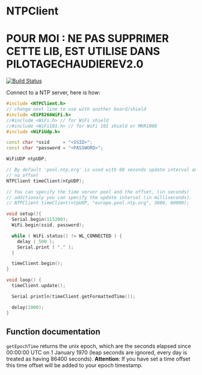 # NTPClient
# POUR MOI : NE PAS SUPPRIMER CETTE LIB, EST UTILISE DANS PILOTAGECHAUDIEREV2.0

[![Build Status](https://travis-ci.org/arduino-libraries/NTPClient.svg?branch=master)](https://travis-ci.org/arduino-libraries/NTPClient)

Connect to a NTP server, here is how:

```cpp
#include <NTPClient.h>
// change next line to use with another board/shield
#include <ESP8266WiFi.h>
//#include <WiFi.h> // for WiFi shield
//#include <WiFi101.h> // for WiFi 101 shield or MKR1000
#include <WiFiUdp.h>

const char *ssid     = "<SSID>";
const char *password = "<PASSWORD>";

WiFiUDP ntpUDP;

// By default 'pool.ntp.org' is used with 60 seconds update interval and
// no offset
NTPClient timeClient(ntpUDP);

// You can specify the time server pool and the offset, (in seconds)
// additionaly you can specify the update interval (in milliseconds).
// NTPClient timeClient(ntpUDP, "europe.pool.ntp.org", 3600, 60000);

void setup(){
  Serial.begin(115200);
  WiFi.begin(ssid, password);

  while ( WiFi.status() != WL_CONNECTED ) {
    delay ( 500 );
    Serial.print ( "." );
  }

  timeClient.begin();
}

void loop() {
  timeClient.update();

  Serial.println(timeClient.getFormattedTime());

  delay(1000);
}
```

## Function documentation
`getEpochTime` returns the unix epoch, which are the seconds elapsed since 00:00:00 UTC on 1 January 1970 (leap seconds are ignored, every day is treated as having 86400 seconds). **Attention**: If you have set a time offset this time offset will be added to your epoch timestamp.
